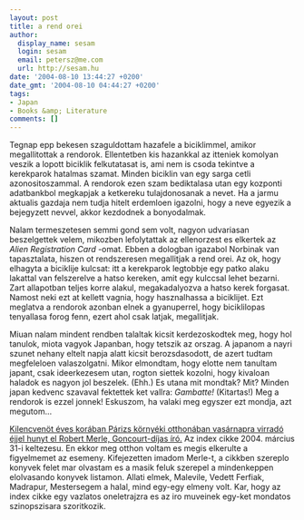 ```yaml
---
layout: post
title: a rend orei
author:
  display_name: sesam
  login: sesam
  email: petersz@me.com
  url: http://sesam.hu
date: '2004-08-10 13:44:27 +0200'
date_gmt: '2004-08-10 04:44:27 +0200'
tags:
- Japan
- Books &amp; Literature
comments: []
---
```


Tegnap epp bekesen szaguldottam hazafele a biciklimmel, amikor megallitottak a rendorok. Ellentetben kis hazankkal az itteniek komolyan veszik a lopott biciklik felkutatasat is, ami nem is csoda tekintve a kerekparok hatalmas szamat. Minden biciklin van egy sarga cetli azonositoszammal. A rendorok ezen szam bediktalasa utan egy kozponti adatbankbol megkapjak a ketkereku tulajdonosanak a nevet. Ha a jarmu aktualis gazdaja nem tudja hitelt erdemloen igazolni, hogy a neve egyezik a bejegyzett nevvel, akkor kezdodnek a bonyodalmak.

Nalam termeszetesen semmi gond sem volt, nagyon udvariasan beszelgettek velem, mikozben lefolytattak az ellenorzest es elkertek az _Alien Registration Card_ -omat. Ebben a dologban igazabol Norbinak van tapasztalata, hiszen ot rendszeresen megallitjak a rend orei. Az ok, hogy elhagyta a biciklije kulcsat: itt a kerekparok legtobbje egy patko alaku lakattal van felszerelve a hatso kereken, amit egy kulccsal lehet bezarni. Zart allapotban teljes korre alakul, megakadalyozva a hatso kerek forgasat. Namost neki ezt at kellett vagnia, hogy hasznalhassa a biciklijet. Ezt meglatva a rendorok azonban elnek a gyanuperrel, hogy biciklilopas tenyallasa forog fenn, ezert ahol csak latjak, megallitjak.

Miuan nalam mindent rendben talaltak kicsit kerdezoskodtek meg, hogy hol tanulok, miota vagyok Japanban, hogy tetszik az orszag. A japanom a nayri szunet nehany eltelt napja alatt kicsit berozsdasodott, de azert tudtam megfeleloen valaszolgatni. Mikor elmondtam, hogy elotte nem tanultam japant, csak ideerkezesem utan, rogton siettek kozolni, hogy kivaloan haladok es nagyon jol beszelek. (Ehh.) Es utana mit mondtak? Mit? Minden japan kedvenc szavaval fektettek ket vallra: _Gambatte!_ (Kitartas!) Meg a rendorok is ezzel jonnek! Eskuszom, ha valaki meg egyszer ezt mondja, azt megutom...

[Kilencvenöt éves korában Párizs környéki otthonában vasárnapra virradó éjjel hunyt el Robert Merle, Goncourt-díjas író.](http://index.hu/kultur/klassz/merle0331) Az index cikke 2004. március 31-i keltezesu. En ekkor meg otthon voltam es megis elkerulte a figyelmemet az esemeny. Kifejezetten imadom Merle-t, a cikkben szereplo konyvek felet mar olvastam es a masik feluk szerepel a mindenkeppen elolvasando konyvek listamon. Allati elmek, Malevile, Vedett Ferfiak, Madrapur, Mestersegem a halal, mind egy-egy elmeny volt. Kar, hogy az index cikke egy vazlatos oneletrajzra es az iro muveinek egy-ket mondatos szinopszisara szoritkozik.
